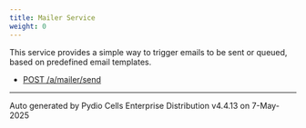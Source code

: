 ```yaml
---
title: Mailer Service
weight: 0
---
```








This service provides a simple way to trigger emails to be sent or queued, based on predefined email templates.

* [POST /a/mailer/send](../post-a-mailer-send/)

---
Auto generated by Pydio Cells Enterprise Distribution v4.4.13 on 7-May-2025
